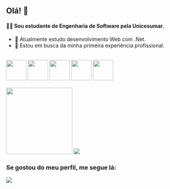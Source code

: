 ## Olá! 👋
#### :man_technologist: Sou estudante de Engenharia de Software pela Unicesumar.
- 🌱 Atualmente estudo desenvolvimento Web com .Net.
- 🙂 Estou em busca da minha primeira experiência profissional.
<br/>

<!-- Icones das tecnologias-->
<div style="display: inline_block">
    <img width="55" weight="60" src="https://cdn.jsdelivr.net/gh/devicons/devicon/icons/dotnetcore/dotnetcore-original.svg" />
    <img width="55" weight="60" src="https://cdn.jsdelivr.net/gh/devicons/devicon/icons/csharp/csharp-original.svg" />
    <img width="55" weight="60" src="https://cdn.jsdelivr.net/gh/devicons/devicon/icons/html5/html5-original-wordmark.svg" />
    <img width="55" weight="60" src="https://cdn.jsdelivr.net/gh/devicons/devicon/icons/css3/css3-original-wordmark.svg" />
    <img width="55" weight="60" src="https://cdn.jsdelivr.net/gh/devicons/devicon/icons/microsoftsqlserver/microsoftsqlserver-plain-wordmark.svg" />
</div>
<br/>

<!-- Git Status-->
<img height="180em" src="https://github-readme-stats.vercel.app/api?username=jeanmendesf&show_icons=true&theme=dracula&include_all_commits=true&count_private=true" />
<img  src="https://github-readme-stats.vercel.app/api/top-langs/?username=jeanmendesf&layout=compact)" /> 
      
### Se gostou do meu perfil, me segue lá: 
<div style="display: inline_block">
    <a href="https://www.linkedin.com/in/jean-m-9a4bb78a/" target="blank">
        <img  src="https://img.shields.io/badge/LinkedIn-0077B5?style=for-the-badge&logo=linkedin&logoColor=white" target"_blank">
    </a>
</div>

<!--
**jeanmendesf/jeanmendesf** is a ✨ _special_ ✨ repository because its `README.md` (this file) appears on your GitHub profile.

Here are some ideas to get you started:

- 🔭 I’m currently working on ...
- 🌱 I’m currently learning ...
- 👯 I’m looking to collaborate on ...
- 🤔 I’m looking for help with ...
- 💬 Ask me about ...
- 📫 How to reach me: ...
- 😄 Pronouns: ...
- ⚡ Fun fact: ...
-->
